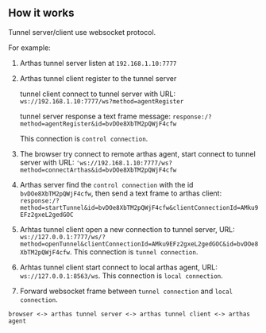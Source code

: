 

## How it works

Tunnel server/client use websocket protocol.

For example:

1. Arthas tunnel server listen at `192.168.1.10:7777`

1. Arthas tunnel client register to the tunnel server

    tunnel client connect to tunnel server with URL: `ws://192.168.1.10:7777/ws?method=agentRegister`

    tunnel server response a text frame message: `response:/?method=agentRegister&id=bvDOe8XbTM2pQWjF4cfw`

    This connection is `control connection`.

1. The browser try connect to remote arthas agent, start connect to tunnel server with URL: `'ws://192.168.1.10:7777/ws?method=connectArthas&id=bvDOe8XbTM2pQWjF4cfw`

1. Arthas server find the `control connection` with the id `bvDOe8XbTM2pQWjF4cfw`, then send a text frame to arthas client: `response:/?method=startTunnel&id=bvDOe8XbTM2pQWjF4cfw&clientConnectionId=AMku9EFz2gxeL2gedGOC`

1. Arhtas tunnel client open a new connection to tunnel server, URL: `ws://127.0.0.1:7777/ws/?method=openTunnel&clientConnectionId=AMku9EFz2gxeL2gedGOC&id=bvDOe8XbTM2pQWjF4cfw`. This connection is `tunnel connection`.

1. Arhtas tunnel client start connect to local arthas agent, URL: `ws://127.0.0.1:8563/ws`. This connection is `local connection`.

1. Forward websocket frame between `tunnel connection` and `local connection`.

```
browser <-> arthas tunnel server <-> arthas tunnel client <-> arthas agent
```